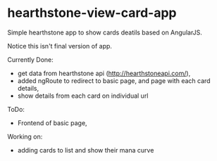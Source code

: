 # hearthstone-view-card-app
Simple hearthstone app to show cards deatils based on AngularJS.

Notice this isn't final version of app.

Currently Done:
  - get data from hearthstone api (http://hearthstoneapi.com/),
  - added ngRoute to redirect to basic page, and page with each card details,
  - show details from each card on individual url
  
ToDo:

  - Frontend of basic page,
  
Working on:

  - adding cards to list and show their mana curve

